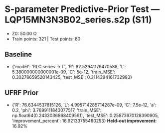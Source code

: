 # S-parameter Predictive-Prior Test — LQP15MN3N3B02_series.s2p (S11)
- Z0: 50.00 Ω
- Train points: 321  |  Test points: 80

## Baseline
- {'model': 'RLC series -> Γ', 'R': 82.52941176470588, 'L': 5.380000000000001e-09, 'C': 5e-12, 'train_MSE': 0.30278659520143425, 'test_MSE': 0.3114394161732993}

## UFRF Prior
- {'R': 76.6344537815126, 'L': 4.995714285714287e-09, 'C': 7.5e-12, 'a': 0.2, 'phi': 3.7699111843077517, 'train_MSE': np.float64(0.2433036868409591), 'test_MSE': 0.25873970128390905, 'improvement_percent': 16.92133755480253}
**Held-out improvement:** 16.92%